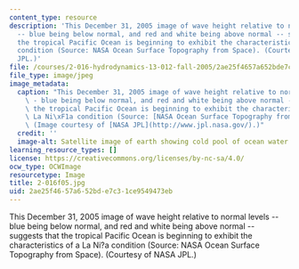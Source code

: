 ```yaml
---
content_type: resource
description: 'This December 31, 2005 image of wave height relative to normal levels
  -- blue being below normal, and red and white being above normal -- suggests that
  the tropical Pacific Ocean is beginning to exhibit the characteristics of a La Ni?a
  condition (Source: NASA Ocean Surface Topography from Space). (Courtesy of NASA
  JPL.)'
file: /courses/2-016-hydrodynamics-13-012-fall-2005/2ae25f4657a652bde7c31ce9549473eb_2-016f05.jpg
file_type: image/jpeg
image_metadata:
  caption: "This December 31, 2005 image of wave height relative to normal levels\
    \ - blue being below normal, and red and white being above normal - suggests that\
    \ the tropical Pacific Ocean is beginning to exhibit the characteristics of a\
    \ La Ni\xF1a condition (Source: [NASA Ocean Surface Topography from Space](http://topex-www.jpl.nasa.gov/index.html)).\
    \ (Image courtesy of [NASA JPL](http://www.jpl.nasa.gov/).)"
  credit: ''
  image-alt: Satellite image of earth showing cold pool of ocean water.
learning_resource_types: []
license: https://creativecommons.org/licenses/by-nc-sa/4.0/
ocw_type: OCWImage
resourcetype: Image
title: 2-016f05.jpg
uid: 2ae25f46-57a6-52bd-e7c3-1ce9549473eb
---
```

This December 31, 2005 image of wave height relative to normal levels -- blue being below normal, and red and white being above normal -- suggests that the tropical Pacific Ocean is beginning to exhibit the characteristics of a La Ni?a condition (Source: NASA Ocean Surface Topography from Space). (Courtesy of NASA JPL.)